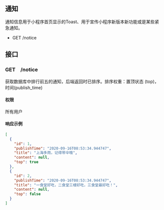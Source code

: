 ## 通知

通知信息用于小程序首页显示的Toast、用于宣传小程序新版本新功能或是某些紧急通知。

- GET /notice

## 接口

### GET　/notice

获取数据库中排行前五的通知，后端返回时已排序。排序权重：置顶状态 (top)，时间(publish_time)

#### 权限

所有用户

#### 响应示例

``` json
[
  {
    "id": 1,
    "publishTime": "2020-09-16T08:53:34.944747",
    "title": "上海多雨，记得带伞哦",
    "content": null,
    "top": true
  },
  {
    "id": 2,
    "publishTime": "2020-09-16T08:53:34.944747",
    "title": "一食堂好吃，二食堂三楼好吃，三食堂最好吃！",
    "content": null,
    "top": false
  }
]
```



